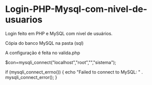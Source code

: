 # Login-PHP-Mysql-com-nivel-de-usuarios
Login feito em PHP e MySQL com nivel de usuários.

Cópia do banco MySQL na pasta (sql)

A configuração é feita no valida.php


$con=mysqli_connect("localhost","root","","sistema");

 if (mysqli_connect_errno())
   {
   echo "Failed to connect to MySQL: " . mysqli_connect_error();
   }
